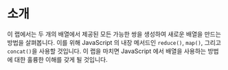 # 소개

이 랩에서는 두 개의 배열에서 제공된 모든 가능한 쌍을 생성하여 새로운 배열을 만드는 방법을 살펴봅니다. 이를 위해 JavaScript 의 내장 메서드인 `reduce()`, `map()`, 그리고 `concat()`을 사용할 것입니다. 이 랩을 마치면 JavaScript 에서 배열을 사용하는 방법에 대한 훌륭한 이해를 갖게 될 것입니다.
